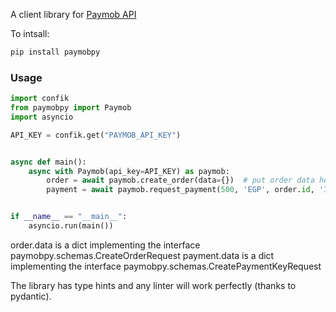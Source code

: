 A client library for [Paymob API](https://docs.paymob.com/docs/)

To intsall:

```bash
pip install paymobpy
```

### Usage

```python
import confik
from paymobpy import Paymob
import asyncio

API_KEY = confik.get("PAYMOB_API_KEY")


async def main():
    async with Paymob(api_key=API_KEY) as paymob:
        order = await paymob.create_order(data={})  # put order data here
        payment = await paymob.request_payment(500, 'EGP', order.id, 'INTEGRATION_ID', data={})


if __name__ == "__main__":
    asyncio.run(main())
```

order.data is a dict implementing the interface paymobpy.schemas.CreateOrderRequest
payment.data is a dict implementing the interface paymobpy.schemas.CreatePaymentKeyRequest

The library has type hints and any linter will work perfectly (thanks to pydantic).
